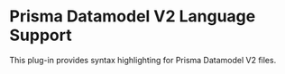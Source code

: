 # Prisma Datamodel V2 Language Support

This plug-in provides syntax highlighting for Prisma Datamodel V2 files.
